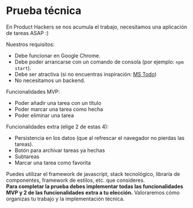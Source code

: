 # Prueba técnica

En Product Hackers se nos acumula el trabajo, necesitamos una aplicación de tareas ASAP :)

Nuestros requisitos:
- Debe funcionar en Google Chrome.
- Debe poder arrancarse con un comando de consola (por ejemplo: `npm start`).
- Debe ser atractiva (si no encuentras inspiración: [MS Todo](https://www.microsoft.com/en-us/microsoft-365/microsoft-to-do-list-app?rtc=1))
- No necesitamos un backend.

Funcionalidades MVP:
- Poder añadir una tarea con un título
- Poder marcar una tarea como hecha
- Poder eliminar una tarea

Funcionalidades extra (elige 2 de estas 4):
- Persistencia en los datos (que al refrescar el navegador no pierdas las tareas).
- Botón para archivar tareas ya hechas
- Subtareas
- Marcar una tarea como favorita

Puedes utilizar el framework de javascript, stack tecnológico, libraría de componentes, framework de estilos, etc. que consideres.  
**Para completar la prueba debes implementar todas las funcionalidades MVP y 2 de las funcionalidades extra a tu elección.**
Valoraremos cómo organizas tu trabajo y la implementación técnica. 
